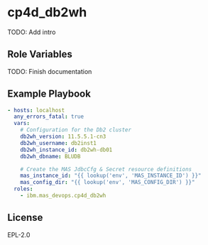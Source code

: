 cp4d_db2wh
==========

TODO: Add intro

Role Variables
--------------

TODO: Finish documentation


Example Playbook
----------------

```yaml
- hosts: localhost
  any_errors_fatal: true
  vars:
    # Configuration for the Db2 cluster
    db2wh_version: 11.5.5.1-cn3
    db2wh_username: db2inst1
    db2wh_instance_id: db2wh-db01
    db2wh_dbname: BLUDB

    # Create the MAS JdbcCfg & Secret resource definitions
    mas_instance_id: "{{ lookup('env', 'MAS_INSTANCE_ID') }}"
    mas_config_dir: "{{ lookup('env', 'MAS_CONFIG_DIR') }}"
  roles:
    - ibm.mas_devops.cp4d_db2wh
```

License
-------

EPL-2.0
